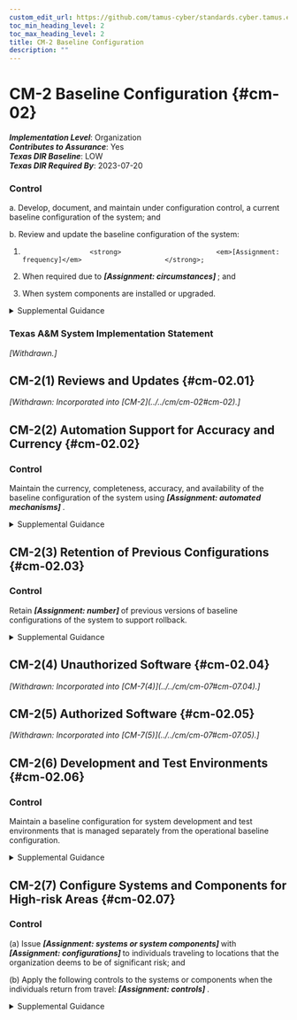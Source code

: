 ```yaml
---
custom_edit_url: https://github.com/tamus-cyber/standards.cyber.tamus.edu/tree/main/static/content/tamus.edu/TAMUS_profile.xml
toc_min_heading_level: 2
toc_max_heading_level: 2
title: CM-2 Baseline Configuration
description: ""
---
```


# CM-2 Baseline Configuration {#cm-02}

_**Implementation Level**_: Organization\
_**Contributes to Assurance**_: Yes\
_**Texas DIR Baseline**_: LOW\
_**Texas DIR Required By**_: 2023-07-20

### Control

a. Develop, document, and maintain under configuration control, a current baseline configuration of the system; and

b. Review and update the baseline configuration of the system:

1.                      <strong>                        <em>[Assignment: frequency]</em>                     </strong>;

2. When required due to <strong>                        <em>[Assignment: circumstances]</em>                     </strong> ; and

3. When system components are installed or upgraded.

<details>
  <summary>Supplemental Guidance</summary>

Baseline configurations for systems and system components include connectivity, operational, and communications aspects of systems. Baseline configurations are documented, formally reviewed, and agreed-upon specifications for systems or configuration items within those systems. Baseline configurations serve as a basis for future builds, releases, or changes to systems and include security and privacy control implementations, operational procedures, information about system components, network topology, and logical placement of components in the system architecture. Maintaining baseline configurations requires creating new baselines as organizational systems change over time. Baseline configurations of systems reflect the current enterprise architecture.

</details>

### Texas A&M System Implementation Statement

<prop xmlns="http://csrc.nist.gov/ns/oscal/1.0" name="status" value="withdrawn">
               <em>[Withdrawn.]</em>
            </prop>
         

## CM-2(1) Reviews and Updates {#cm-02.01}

<prop xmlns="http://csrc.nist.gov/ns/oscal/1.0" name="status" value="withdrawn">
               <em>[Withdrawn: Incorporated into [CM-2](../../cm/cm-02#cm-02).]</em>
            </prop>
            

## CM-2(2) Automation Support for Accuracy and Currency {#cm-02.02}

### Control

Maintain the currency, completeness, accuracy, and availability of the baseline configuration of the system using <strong>                     <em>[Assignment: automated mechanisms]</em>                  </strong>.

<details>
  <summary>Supplemental Guidance</summary>

Automated mechanisms that help organizations maintain consistent baseline configurations for systems include configuration management tools, hardware, software, firmware inventory tools, and network management tools. Automated tools can be used at the organization level, mission and business process level, or system level on workstations, servers, notebook computers, network components, or mobile devices. Tools can be used to track version numbers on operating systems, applications, types of software installed, and current patch levels. Automation support for accuracy and currency can be satisfied by the implementation of <a xmlns="http://csrc.nist.gov/ns/oscal/1.0" href="#cm-8.2">CM-8(2)</a> for organizations that combine system component inventory and baseline configuration activities.

</details>

## CM-2(3) Retention of Previous Configurations {#cm-02.03}

### Control

Retain <strong>                     <em>[Assignment: number]</em>                  </strong> of previous versions of baseline configurations of the system to support rollback.

<details>
  <summary>Supplemental Guidance</summary>

Retaining previous versions of baseline configurations to support rollback include hardware, software, firmware, configuration files, configuration records, and associated documentation.

</details>

## CM-2(4) Unauthorized Software {#cm-02.04}

<prop xmlns="http://csrc.nist.gov/ns/oscal/1.0" name="status" value="withdrawn">
               <em>[Withdrawn: Incorporated into [CM-7(4)](../../cm/cm-07#cm-07.04).]</em>
            </prop>
            

## CM-2(5) Authorized Software {#cm-02.05}

<prop xmlns="http://csrc.nist.gov/ns/oscal/1.0" name="status" value="withdrawn">
               <em>[Withdrawn: Incorporated into [CM-7(5)](../../cm/cm-07#cm-07.05).]</em>
            </prop>
            

## CM-2(6) Development and Test Environments {#cm-02.06}

### Control

Maintain a baseline configuration for system development and test environments that is managed separately from the operational baseline configuration.

<details>
  <summary>Supplemental Guidance</summary>

Establishing separate baseline configurations for development, testing, and operational environments protects systems from unplanned or unexpected events related to development and testing activities. Separate baseline configurations allow organizations to apply the configuration management that is most appropriate for each type of configuration. For example, the management of operational configurations typically emphasizes the need for stability, while the management of development or test configurations requires greater flexibility. Configurations in the test environment mirror configurations in the operational environment to the extent practicable so that the results of the testing are representative of the proposed changes to the operational systems. Separate baseline configurations do not necessarily require separate physical environments.

</details>

## CM-2(7) Configure Systems and Components for High-risk Areas {#cm-02.07}

### Control

(a) Issue <strong>                        <em>[Assignment: systems or system components]</em>                     </strong> with <strong>                        <em>[Assignment: configurations]</em>                     </strong> to individuals traveling to locations that the organization deems to be of significant risk; and

(b) Apply the following controls to the systems or components when the individuals return from travel: <strong>                        <em>[Assignment: controls]</em>                     </strong>.

<details>
  <summary>Supplemental Guidance</summary>

When it is known that systems or system components will be in high-risk areas external to the organization, additional controls may be implemented to counter the increased threat in such areas. For example, organizations can take actions for notebook computers used by individuals departing on and returning from travel. Actions include determining the locations that are of concern, defining the required configurations for the components, ensuring that components are configured as intended before travel is initiated, and applying controls to the components after travel is completed. Specially configured notebook computers include computers with sanitized hard drives, limited applications, and more stringent configuration settings. Controls applied to mobile devices upon return from travel include examining the mobile device for signs of physical tampering and purging and reimaging disk drives. Protecting information that resides on mobile devices is addressed in the <a xmlns="http://csrc.nist.gov/ns/oscal/1.0" href="#mp">MP</a> (Media Protection) family.

</details>

